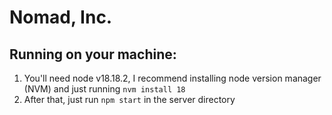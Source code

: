 # Nomad, Inc.

## Running on your machine:
1. You'll need node v18.18.2, I recommend installing node version manager (NVM) and just running `nvm install 18`
2. After that, just run `npm start` in the server directory